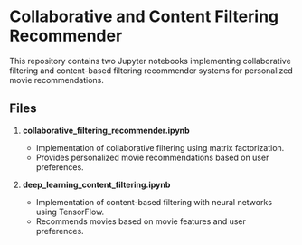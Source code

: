 # Collaborative and Content Filtering Recommender

This repository contains two Jupyter notebooks implementing collaborative filtering and content-based filtering recommender systems for personalized movie recommendations.

## Files

1. **collaborative_filtering_recommender.ipynb**

    - Implementation of collaborative filtering using matrix factorization.
    - Provides personalized movie recommendations based on user preferences.

2. **deep_learning_content_filtering.ipynb**

    - Implementation of content-based filtering with neural networks using TensorFlow.
    - Recommends movies based on movie features and user preferences.

